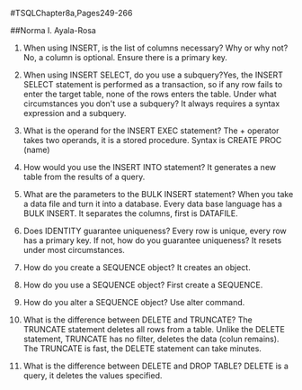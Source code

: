 #TSQLChapter8a,Pages249-266

##Norma I. Ayala-Rosa

1. When using INSERT, is the list of columns necessary? Why or why not?  No, a column is optional. Ensure there is a primary key.

2. When using INSERT SELECT, do you use a subquery?Yes, the INSERT SELECT statement is performed as a transaction, so if any row fails to enter the target table, none of the rows enters the table.
Under what circumstances you don't use a subquery?  It always requires a syntax expression and a subquery.

3. What is the operand for the INSERT EXEC statement? The + operator takes two operands, it is a stored procedure.
Syntax is CREATE PROC (name)

4. How would you use the INSERT INTO statement? It generates a new table from the results of a query.

5. What are the parameters to the BULK INSERT statement? When you take a data file and turn it into a database.  Every data base language has a BULK INSERT. It separates the columns, first is DATAFILE.

6. Does IDENTITY guarantee uniqueness? Every row is unique, every row has a primary key.
If not, how do you guarantee uniqueness? It resets under most circumstances.

7. How do you create a SEQUENCE object? It creates an object.

8. How do you use a SEQUENCE object? First create a SEQUENCE.

9. How do you alter a SEQUENCE object? Use alter command.

10. What is the difference between DELETE and TRUNCATE? The TRUNCATE statement deletes all rows from a table.  Unlike the DELETE statement, TRUNCATE has no filter, deletes the data (colun remains). The TRUNCATE is fast, the DELETE statement can take minutes.

11. What is the difference between DELETE and DROP TABLE? DELETE is a query, it deletes the values specified.

